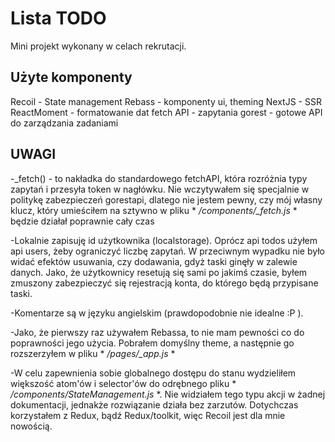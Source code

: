 # Lista TODO

Mini projekt wykonany w celach rekrutacji.

## Użyte komponenty
Recoil - State management
Rebass - komponenty ui, theming
NextJS - SSR
ReactMoment - formatowanie dat
fetch API - zapytania
gorest - gotowe API do zarządzania zadaniami

## UWAGI
-_fetch() - to nakładka do standardowego fetchAPI, która rozróżnia typy zapytań i przesyła token w nagłówku. Nie wczytywałem się specjalnie w politykę zabezpieczeń gorestapi, dlatego nie jestem pewny, czy mój własny klucz, który umieściłem na sztywno w pliku * */components/_fetch.js* * będzie działał poprawnie cały czas

-Lokalnie zapisuję id użytkownika (localstorage). Oprócz api todos użyłem api users, żeby ograniczyć liczbę zapytań.
W przeciwnym wypadku nie było widać efektów usuwania, czy dodawania, gdyż taski ginęły w zalewie danych. Jako, że użytkownicy resetują się sami po jakimś czasie, byłem zmuszony zabezpieczyć się rejestracją konta, do którego będą przypisane taski.

-Komentarze są w języku angielskim (prawdopodobnie nie idealne :P ).

-Jako, że pierwszy raz używałem Rebassa, to nie mam pewności co do poprawności jego użycia. Pobrałem domyślny theme, a następnie go rozszerzyłem w pliku * */pages/_app.js* * 

-W celu zapewnienia sobie globalnego dostępu do stanu wydzieliłem większość atom'ów i selector'ów do odrębnego 
pliku * */components/StateManagement.js* *. Nie widziałem tego typu akcji w żadnej dokumentacji, jednakże rozwiązanie działa bez zarzutów. Dotychczas korzystałem z Redux, bądź Redux/toolkit, więc Recoil jest dla mnie nowością.


